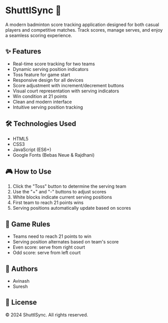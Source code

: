 # ShuttlSync 🏸

A modern badminton score tracking application designed for both casual players and competitive matches. Track scores, manage serves, and enjoy a seamless scoring experience.

## ✨ Features

- Real-time score tracking for two teams
- Dynamic serving position indicators
- Toss feature for game start
- Responsive design for all devices
- Score adjustment with increment/decrement buttons
- Visual court representation with serving indicators
- Win condition at 21 points
- Clean and modern interface
- Intuitive serving position tracking

## 🛠️ Technologies Used

- HTML5
- CSS3
- JavaScript (ES6+)
- Google Fonts (Bebas Neue & Rajdhani)

## 🎮 How to Use

1. Click the "Toss" button to determine the serving team
2. Use the "+" and "-" buttons to adjust scores
3. White blocks indicate current serving positions
4. First team to reach 21 points wins
5. Serving positions automatically update based on scores

## 🎯 Game Rules

- Teams need to reach 21 points to win
- Serving position alternates based on team's score
- Even score: serve from right court
- Odd score: serve from left court

## 👥 Authors

- Avinash
- Suresh

## 📝 License

© 2024 ShuttlSync. All rights reserved. 
